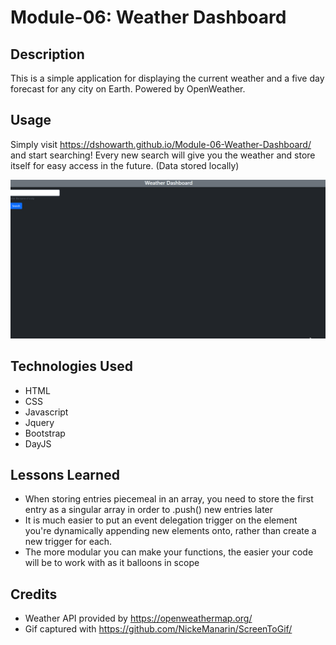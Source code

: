 # Module-06: Weather Dashboard

## Description
This is a simple application for displaying the current weather and a five day forecast for any city on Earth. 
Powered by OpenWeather.
## Usage
Simply visit https://dshowarth.github.io/Module-06-Weather-Dashboard/ and start searching! Every new search will give you the weather
and store itself for easy access in the future. (Data stored locally)

![Gif of website functionality](./Assets/WeatherDashboard.gif)
## Technologies Used
- HTML
- CSS
- Javascript
- Jquery
- Bootstrap
- DayJS

## Lessons Learned
- When storing entries piecemeal in an array, you need to store the first entry as 
a singular array in order to .push() new entries later
- It is much easier to put an event delegation trigger on the element you're 
dynamically appending new elements onto, rather than create a new trigger for each.
- The more modular you can make your functions, the easier your code will be to work with as it balloons in scope
## Credits
- Weather API provided by https://openweathermap.org/
- Gif captured with https://github.com/NickeManarin/ScreenToGif/
